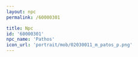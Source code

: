 ```yaml
---
layout: npc
permalink: /60000301

title: Npc
id: '60000301'
npc_name: 'Pathos'
icon_url: 'portrait/mob/02030011_m_patos_p.png'
---
```

